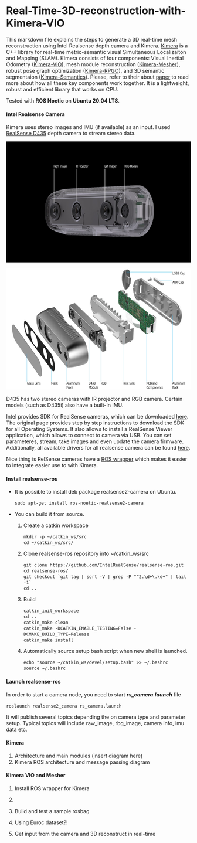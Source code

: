 # Real-Time-3D-reconstruction-with-Kimera-VIO

This markdown file explains the steps to generate a 3D real-time mesh reconstruction using Intel Realsense depth camera and Kimera. [Kimera](https://github.com/MIT-SPARK/Kimera) is a C++ library for real-time metric-semantic visual Simultaneous Localizaiton and Mapping (SLAM). Kimera consists of four components: Visual Inertial Odometry ([Kimera-VIO](https://github.com/MIT-SPARK/Kimera-VIO)), mesh module reconstruction ([Kimera-Mesher](https://github.com/MIT-SPARK/Kimera-VIO)), robust pose graph optimization ([Kimera-RPGO](https://github.com/MIT-SPARK/Kimera-RPGO)), and 3D semantic segmentaion ([Kimera-Semantics](https://github.com/MIT-SPARK/Kimera-Semantics)). Please, refer to their about [paper](https://arxiv.org/pdf/1910.02490.pdf) to read more about how all these key components work together. It is a lightweight, robust and efficient library that works on CPU. 


Tested with **ROS Noetic** on **Ubuntu 20.04 LTS**. 


#### Intel Realsense Camera

Kimera uses stereo images and IMU (if available) as an input. I used [RealSense D435](https://www.intelrealsense.com/depth-camera-d435/) depth camera to stream stereo data.  

<img src="https://raw.githubusercontent.com/ibrahimovnijat/Real-Time-3D-reconstruction-with-Kimera-VIO/test/imgs/d435_camera_modules.jpg?token=GHSAT0AAAAAABXTCNKAAACVN62QWSMZF3W6YYADHTQ"
     alt="Camera Modules" width="640" height="330" class="center"/>


<img src="https://raw.githubusercontent.com/ibrahimovnijat/Real-Time-3D-reconstruction-with-Kimera-VIO/test/imgs/depth-camera-d435_details.jpg?token=GHSAT0AAAAAABXTCNKBK223CQSQ4BKK66VSYYADMYQ"
     alt="Camera Modules" width="640" height="330" class="center"/>

D435 has two stereo cameras with IR projector and RGB camera. Certain models (such as D435i) also have a built-in IMU. 

Intel provides SDK for RealSense cameras, which can be downloaded [here](https://dev.intelrealsense.com/docs/compiling-librealsense-for-linux-ubuntu-guide?_ga=2.206885459.1336921430.1660882175-773886595.1660882175). The original page provides step by step instructions to download the SDK for all Operating Systems. It also allows to install a RealSense Viewer application, which allows to connect to camera via USB. You can set parameteres, stream, take images and even update the camera firmware. Additionally, all available drivers for all realsense camera can be found [here](https://dev.intelrealsense.com/docs/firmware-updates).

Nice thing is RelSense cameras have a [ROS wrapper](https://github.com/IntelRealSense/realsense-ros) which makes it easier to integrate easier use to with Kimera. 

#### Install realsense-ros

* It is possible to install deb package realsense2-camera on Ubuntu.
        
    ```
    sudo apt-get install ros-noetic-realsense2-camera
    ```

* You can build it from source.

    1. Create a catkin workspace 
    
        ```
        mkdir -p ~/catkin_ws/src
        cd ~/catkin_ws/src/
        ```
    
    2. Clone realsense-ros repository into ~/catkin_ws/src
        
        ```
        git clone https://github.com/IntelRealSense/realsense-ros.git
        cd realsense-ros/
        git checkout `git tag | sort -V | grep -P "^2.\d+\.\d+" | tail -1`
        cd ..

        ```

    3. Build 

        ```
        catkin_init_workspace
        cd ..
        catkin_make clean
        catkin_make -DCATKIN_ENABLE_TESTING=False -DCMAKE_BUILD_TYPE=Release
        catkin_make install

        ```
    4. Automatically source setup bash script when new shell is launched. 
        ```
        echo "source ~/catkin_ws/devel/setup.bash" >> ~/.bashrc
        source ~/.bashrc
        ```

#### Launch realsense-ros

In order to start a camera node, you need to start ***rs_camera.launch*** file
 
```
roslaunch realsense2_camera rs_camera.launch
```

It will publish several topics depending the on camera type and parameter setup. Typical topics will include raw_image, rbg_image, camera info, imu data etc. 


#### Kimera

1. Architecture and main modules (insert diagram here)
2. Kimera ROS architecture and message passing diagram 


#### Kimera VIO and Mesher

1. Install ROS wrapper for Kimera 
2. 
2. Build and test a sample rosbag
3.  Using Euroc dataset?!

3. Get input from the camera and 3D reconstruct in real-time 
